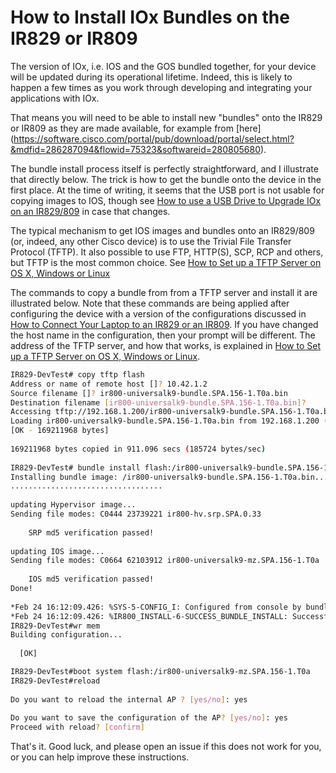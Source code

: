 # How to Install IOx Bundles on the IR829 or IR809

The version of IOx, i.e. IOS and the GOS bundled together, for your device will be updated during its 
operational lifetime. Indeed, this is likely to happen a few times as you work through developing and 
integrating your applications with IOx.
 
That means you will need to be able to install new "bundles" onto the IR829 or IR809 as they are made 
available, for example from [here] 
(https://software.cisco.com/portal/pub/download/portal/select.html?&mdfid=286287094&flowid=75323&softwareid=280805680). 

The bundle install process itself is perfectly straightforward, and I illustrate that directly 
below. The trick is how to get the bundle onto the device in the first place. At the time of writing, it seems 
that the USB port is not usable for copying images to IOS, though see 
[How to use a USB Drive to Upgrade IOx on an IR829/809](https://communities.cisco.com/thread/63704) in case 
that changes.
 
The typical mechanism to get IOS images and bundles onto an IR829/809 (or, indeed, any other Cisco device) is 
to use the Trivial File Transfer Protocol (TFTP). It also possible to use FTP, HTTP(S), SCP, RCP and others, 
but TFTP is the most common choice. See 
[How to Set up a TFTP Server on OS X, Windows or Linux](https://github.com/DevOps4Networks/IOX-Notes/blob/master/How_To_Setup_TFTP/README.md)
 
The commands to copy a bundle from from a TFTP server and install it are illustrated below. Note that these 
commands are being applied after configuring the device with a version of the configurations discussed 
in [How to Connect Your Laptop to an IR829 or an IR809](https://github.com/DevOps4Networks/IOX-Notes/blob/master/How_To_Connect_Your_Laptop/README.md). 
If you have changed the host name in the configuration, then your prompt will be different. The address of the 
TFTP server, and how that works, is explained in 
[How to Set up a TFTP Server on OS X, Windows or Linux](https://github.com/DevOps4Networks/IOX-Notes/blob/master/How_To_Setup_TFTP/README.md).

```bash 
IR829-DevTest# copy tftp flash
Address or name of remote host []? 10.42.1.2
Source filename []? ir800-universalk9-bundle.SPA.156-1.T0a.bin
Destination filename [ir800-universalk9-bundle.SPA.156-1.T0a.bin]?
Accessing tftp://192.168.1.200/ir800-universalk9-bundle.SPA.156-1.T0a.bin...
Loading ir800-universalk9-bundle.SPA.156-1.T0a.bin from 192.168.1.200 (via Vlan2): !!...!!
[OK - 169211968 bytes]
 
169211968 bytes copied in 911.096 secs (185724 bytes/sec)
 
IR829-DevTest# bundle install flash:/ir800-universalk9-bundle.SPA.156-1.T0a.bin        
Installing bundle image: /ir800-universalk9-bundle.SPA.156-1.T0a.bin................................................................
..................................
 
updating Hypervisor image...
Sending file modes: C0444 23739221 ir800-hv.srp.SPA.0.33
 
    SRP md5 verification passed!
 
updating IOS image...
Sending file modes: C0664 62103912 ir800-universalk9-mz.SPA.156-1.T0a
 
    IOS md5 verification passed!
Done!
 
*Feb 24 16:12:09.426: %SYS-5-CONFIG_I: Configured from console by bundle install command
*Feb 24 16:12:09.426: %IR800_INSTALL-6-SUCCESS_BUNDLE_INSTALL: Successfully installed bundle image.
IR829-DevTest#wr mem
Building configuration...
 
  [OK]

IR829-DevTest#boot system flash:/ir800-universalk9-mz.SPA.156-1.T0a
IR829-DevTest#reload
 
Do you want to reload the internal AP ? [yes/no]: yes
 
Do you want to save the configuration of the AP? [yes/no]: yes
Proceed with reload? [confirm]
```

That's it. Good luck, and please open an issue if this does not work for you, or you can help improve these 
instructions.
